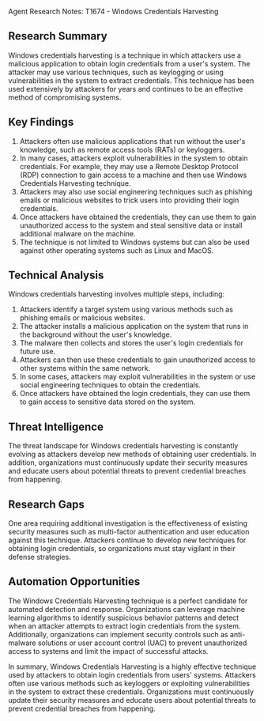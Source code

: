 Agent Research Notes: T1674 - Windows Credentials Harvesting

## Research Summary
Windows credentials harvesting is a technique in which attackers use a malicious application to obtain login credentials from a user's system. The attacker may use various techniques, such as keylogging or using vulnerabilities in the system to extract credentials. This technique has been used extensively by attackers for years and continues to be an effective method of compromising systems.

## Key Findings
1. Attackers often use malicious applications that run without the user's knowledge, such as remote access tools (RATs) or keyloggers.
2. In many cases, attackers exploit vulnerabilities in the system to obtain credentials. For example, they may use a Remote Desktop Protocol (RDP) connection to gain access to a machine and then use Windows Credentials Harvesting technique.
3. Attackers may also use social engineering techniques such as phishing emails or malicious websites to trick users into providing their login credentials.
4. Once attackers have obtained the credentials, they can use them to gain unauthorized access to the system and steal sensitive data or install additional malware on the machine.
5. The technique is not limited to Windows systems but can also be used against other operating systems such as Linux and MacOS.

## Technical Analysis
Windows credentials harvesting involves multiple steps, including:
1. Attackers identify a target system using various methods such as phishing emails or malicious websites.
2. The attacker installs a malicious application on the system that runs in the background without the user's knowledge.
3. The malware then collects and stores the user's login credentials for future use.
4. Attackers can then use these credentials to gain unauthorized access to other systems within the same network.
5. In some cases, attackers may exploit vulnerabilities in the system or use social engineering techniques to obtain the credentials.
6. Once attackers have obtained the login credentials, they can use them to gain access to sensitive data stored on the system.

## Threat Intelligence
The threat landscape for Windows credentials harvesting is constantly evolving as attackers develop new methods of obtaining user credentials. In addition, organizations must continuously update their security measures and educate users about potential threats to prevent credential breaches from happening.

## Research Gaps
One area requiring additional investigation is the effectiveness of existing security measures such as multi-factor authentication and user education against this technique. Attackers continue to develop new techniques for obtaining login credentials, so organizations must stay vigilant in their defense strategies.

## Automation Opportunities
The Windows Credentials Harvesting technique is a perfect candidate for automated detection and response. Organizations can leverage machine learning algorithms to identify suspicious behavior patterns and detect when an attacker attempts to extract login credentials from the system. Additionally, organizations can implement security controls such as anti-malware solutions or user account control (UAC) to prevent unauthorized access to systems and limit the impact of successful attacks.

In summary, Windows Credentials Harvesting is a highly effective technique used by attackers to obtain login credentials from users' systems. Attackers often use various methods such as keyloggers or exploiting vulnerabilities in the system to extract these credentials. Organizations must continuously update their security measures and educate users about potential threats to prevent credential breaches from happening.